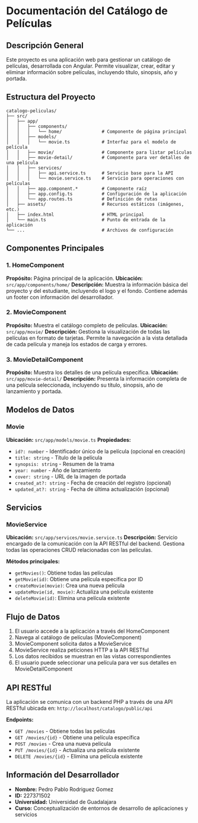 # Documentación del Catálogo de Películas

## Descripción General
Este proyecto es una aplicación web para gestionar un catálogo de películas, desarrollada con Angular. Permite visualizar, crear, editar y eliminar información sobre películas, incluyendo título, sinopsis, año y portada.

## Estructura del Proyecto

```
catalogo-peliculas/
├── src/
│   ├── app/
│   │   ├── components/
│   │   │   └── home/               # Componente de página principal
│   │   ├── models/
│   │   │   └── movie.ts            # Interfaz para el modelo de película
│   │   ├── movie/                  # Componente para listar películas
│   │   ├── movie-detail/           # Componente para ver detalles de una película
│   │   ├── services/
│   │   │   ├── api.service.ts      # Servicio base para la API
│   │   │   └── movie.service.ts    # Servicio para operaciones con películas
│   │   ├── app.component.*         # Componente raíz
│   │   ├── app.config.ts           # Configuración de la aplicación
│   │   └── app.routes.ts           # Definición de rutas
│   ├── assets/                     # Recursos estáticos (imágenes, etc.)
│   ├── index.html                  # HTML principal
│   └── main.ts                     # Punto de entrada de la aplicación
└── ...                             # Archivos de configuración
```

## Componentes Principales

### 1. HomeComponent
**Propósito:** Página principal de la aplicación.
**Ubicación:** `src/app/components/home/`
**Descripción:** Muestra la información básica del proyecto y del estudiante, incluyendo el logo y el fondo. Contiene además un footer con información del desarrollador.

### 2. MovieComponent
**Propósito:** Muestra el catálogo completo de películas.
**Ubicación:** `src/app/movie/`
**Descripción:** Gestiona la visualización de todas las películas en formato de tarjetas. Permite la navegación a la vista detallada de cada película y maneja los estados de carga y errores.

### 3. MovieDetailComponent
**Propósito:** Muestra los detalles de una película específica.
**Ubicación:** `src/app/movie-detail/`
**Descripción:** Presenta la información completa de una película seleccionada, incluyendo su título, sinopsis, año de lanzamiento y portada.

## Modelos de Datos

### Movie
**Ubicación:** `src/app/models/movie.ts`
**Propiedades:**
- `id?: number` - Identificador único de la película (opcional en creación)
- `title: string` - Título de la película
- `synopsis: string` - Resumen de la trama
- `year: number` - Año de lanzamiento
- `cover: string` - URL de la imagen de portada
- `created_at?: string` - Fecha de creación del registro (opcional)
- `updated_at?: string` - Fecha de última actualización (opcional)

## Servicios

### MovieService
**Ubicación:** `src/app/services/movie.service.ts`
**Descripción:** Servicio encargado de la comunicación con la API RESTful del backend. Gestiona todas las operaciones CRUD relacionadas con las películas.

**Métodos principales:**
- `getMovies()`: Obtiene todas las películas
- `getMovie(id)`: Obtiene una película específica por ID
- `createMovie(movie)`: Crea una nueva película
- `updateMovie(id, movie)`: Actualiza una película existente
- `deleteMovie(id)`: Elimina una película existente

## Flujo de Datos
1. El usuario accede a la aplicación a través del HomeComponent
2. Navega al catálogo de películas (MovieComponent)
3. MovieComponent solicita datos a MovieService
4. MovieService realiza peticiones HTTP a la API RESTful
5. Los datos recibidos se muestran en las vistas correspondientes
6. El usuario puede seleccionar una película para ver sus detalles en MovieDetailComponent

## API RESTful
La aplicación se comunica con un backend PHP a través de una API RESTful ubicada en: `http://localhost/catalogo/public/api`

**Endpoints:**
- `GET /movies` - Obtiene todas las películas
- `GET /movies/{id}` - Obtiene una película específica
- `POST /movies` - Crea una nueva película
- `PUT /movies/{id}` - Actualiza una película existente
- `DELETE /movies/{id}` - Elimina una película existente

## Información del Desarrollador
- **Nombre:** Pedro Pablo Rodriguez Gomez
- **ID:** 227371502
- **Universidad:** Universidad de Guadalajara
- **Curso:** Conceptualización de entornos de desarrollo de aplicaciones y servicios
